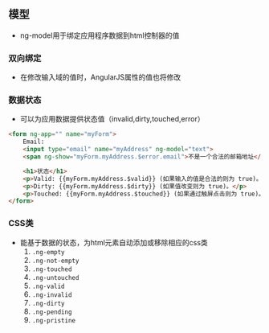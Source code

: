 ## 模型
- ng-model用于绑定应用程序数据到html控制器的值

### 双向绑定
- 在修改输入域的值时，AngularJS属性的值也将修改

### 数据状态
- 可以为应用数据提供状态值（invalid,dirty,touched,error）
```html
<form ng-app="" name="myForm">
    Email:
    <input type="email" name="myAddress" ng-model="text">
    <span ng-show="myForm.myAddress.$error.email">不是一个合法的邮箱地址</span>

    <h1>状态</h1>
    <p>Valid: {{myForm.myAddress.$valid}} (如果输入的值是合法的则为 true)。</p>
    <p>Dirty: {{myForm.myAddress.$dirty}} (如果值改变则为 true)。</p>
    <p>Touched: {{myForm.myAddress.$touched}} (如果通过触屏点击则为 true)。</p>
</form>
```

### CSS类
- 能基于数据的状态，为html元素自动添加或移除相应的css类
  1. `.ng-empty`
  2. `.ng-not-empty`
  3. `.ng-touched`
  4. `.ng-untouched`
  5. `.ng-valid`
  6. `.ng-invalid`
  7. `.ng-dirty`
  8. `.ng-pending`
  9. `.ng-pristine`
